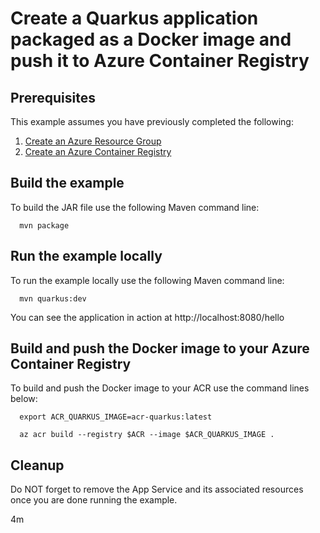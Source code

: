 
# Create a Quarkus application packaged as a Docker image and push it to Azure Container Registry

## Prerequisites

This example assumes you have previously completed the following:

1. [Create an Azure Resource Group](../../group/create/)
1. [Create an Azure Container Registry](../create/)

## Build the example

To build the JAR file use the following Maven command line:

```shell
  mvn package
```

## Run the example locally

To run the example locally use the following Maven command line:

```shell
  mvn quarkus:dev
```

You can see the application in action at http://localhost:8080/hello

## Build and push the Docker image to your Azure Container Registry

To build and push the Docker image to your ACR use the command lines below:

```shell
  export ACR_QUARKUS_IMAGE=acr-quarkus:latest

  az acr build --registry $ACR --image $ACR_QUARKUS_IMAGE .
```

## Cleanup

Do NOT forget to remove the App Service and its associated resources once you are
done running the example.

4m